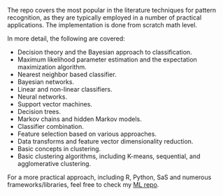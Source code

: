 The repo covers the most popular in the literature techniques for pattern recognition, as they are typically employed in a number of practical applications. 
The implementation is done from scratch math level.

In more detail, the following are covered:

- Decision theory and the Bayesian approach to classification.
- Maximum likelihood parameter estimation and the expectation maximization algorithm.
- Nearest neighbor based classifier.
- Bayesian networks.
- Linear and non-linear classifiers.
- Neural networks.
- Support vector machines.
- Decision trees.
- Markov chains and hidden Markov models.
- Classifier combination.
- Feature selection based on various approaches.
- Data transforms and feature vector dimensionality reduction.
- Basic concepts in clustering.
- Basic clustering algorithms, including K-means, sequential, and agglomerative clustering.

For a more practical approach, including R, Python, SaS and numerous frameworks/libraries, feel free to check my [ML repo](http://github.com/eloukas/uth-machine-learning).